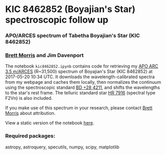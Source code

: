 # KIC 8462852 (Boyajian's Star) spectroscopic follow up 
### APO/ARCES spectrum of Tabetha Boyajian's Star (KIC 8462852)
### [Brett Morris](mailto:bmmorris@uw.edu) and Jim Davenport

The notebook `kic8462852.ipynb` contains code for retrieving my [APO ARC 3.5 m/ARCES](http://www.apo.nmsu.edu/arc35m/Instruments/ARCES/) (R~31,500) spectrum of Boyajian's Star (KIC 8462852) at 2017-05-20 10:34 UTC. It downloads the wavelength-calibrated spectra from my webpage and caches them locally, then normalizes the continuum using the spectroscopic standard [BD +28 4211](https://www.eso.org/sci/observing/tools/standards/spectra/bd28d4211.html), and shifts the wavelengths to the star's rest frame. The telluric standard star [HR 7916](http://simbad.harvard.edu/simbad/sim-basic?Ident=HR7916&submit=SIMBAD+search) (spectral type F2Vn) is also included. 

If you make use of this spectrum in your research, please contact [Brett Morris](mailto:bmmorris@uw.edu) about attribution.

View a static version of the notebook [here](http://nbviewer.jupyter.org/github/bmorris3/boyajian_star_arces/blob/master/kic8462852.ipynb?refresh=True).

### Required packages: 
astropy, astroquery, specutils, numpy, scipy, matplotlib

